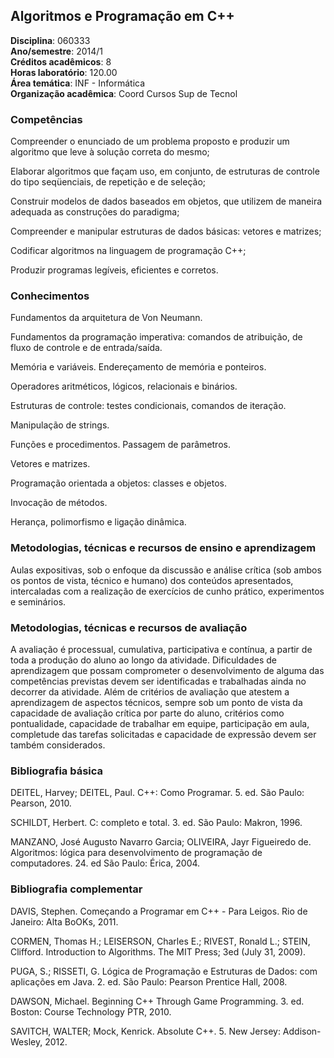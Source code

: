 ##  Algoritmos e Programação em C++

**Disciplina**:   060333  
**Ano/semestre**:  2014/1  
**Créditos acadêmicos**: 8  
**Horas laboratório**: 120.00  
**Área temática**:  INF - Informática  
**Organização acadêmica**: Coord Cursos Sup de Tecnol

### Competências  
Compreender o enunciado de um problema proposto e produzir um algoritmo que leve à solução correta do mesmo;

Elaborar algoritmos que façam uso, em conjunto, de estruturas de controle do tipo seqüenciais, de repetição e de seleção;

Construir modelos de dados baseados em objetos, que utilizem de maneira adequada as construções do paradigma;

Compreender e manipular estruturas de dados básicas: vetores e matrizes;

Codificar algoritmos na linguagem de programação C++;

Produzir programas legíveis, eficientes e corretos.


### Conhecimentos
Fundamentos da arquitetura de Von Neumann.

Fundamentos da programação imperativa: comandos de atribuição, de fluxo de controle e de entrada/saída.

Memória e variáveis. Endereçamento de memória e ponteiros.

Operadores aritméticos, lógicos, relacionais e binários.

Estruturas de controle: testes condicionais, comandos de iteração.

Manipulação de strings.

Funções e procedimentos. Passagem de parâmetros.

Vetores e matrizes.

Programação orientada a objetos: classes e objetos.

Invocação de métodos.

Herança, polimorfismo e ligação dinâmica.


### Metodologias, técnicas e recursos de ensino e aprendizagem
Aulas expositivas, sob o enfoque da discussão e análise crítica (sob ambos os pontos de vista, técnico e humano) dos conteúdos apresentados, intercaladas com a realização de exercícios de cunho prático, experimentos e seminários.


### Metodologias, técnicas e recursos de avaliação

A avaliação é processual, cumulativa, participativa e contínua, a partir de toda a produção do aluno ao longo da atividade. Dificuldades de aprendizagem que possam comprometer o desenvolvimento de alguma das competências previstas devem ser identificadas e trabalhadas ainda no decorrer da atividade. Além de critérios de avaliação que atestem a aprendizagem de aspectos técnicos, sempre sob um ponto de vista da capacidade de avaliação crítica por parte do aluno, critérios como pontualidade, capacidade de trabalhar em equipe, participação em aula, completude das tarefas solicitadas e capacidade de expressão devem ser também considerados.


### Bibliografia básica
DEITEL, Harvey; DEITEL, Paul. C++: Como Programar. 5. ed. São Paulo: Pearson, 2010.

SCHILDT, Herbert. C: completo e total. 3. ed. São Paulo: Makron, 1996.

MANZANO, José Augusto Navarro Garcia; OLIVEIRA, Jayr Figueiredo de. Algoritmos: lógica para desenvolvimento de programação de computadores. 24. ed São Paulo: Érica, 2004.


### Bibliografia complementar

DAVIS, Stephen. Começando a Programar em C++ - Para Leigos. Rio de Janeiro: Alta BoOKs, 2011.

CORMEN, Thomas H.; LEISERSON, Charles E.; RIVEST, Ronald L.; STEIN, Clifford. Introduction to Algorithms. The MIT Press; 3ed (July 31, 2009).

PUGA, S.; RISSETI, G. Lógica de Programação e Estruturas de Dados: com aplicações em Java. 2. ed. São Paulo: Pearson Prentice Hall, 2008.

DAWSON, Michael. Beginning C++ Through Game Programming. 3. ed. Boston: Course Technology PTR, 2010.

SAVITCH, WALTER; Mock, Kenrick. Absolute C++. 5. New Jersey: Addison-Wesley, 2012.
